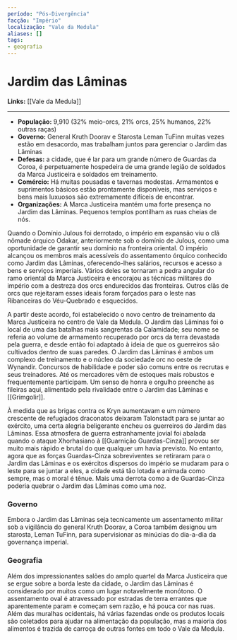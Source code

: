 ```yaml
---
período: "Pós-Divergência"
facção: "Império"
localização: "Vale da Medula"
aliases: []
tags:
- geografia
---
```


# **Jardim das Lâminas**

**Links:** [[Vale da Medula]]

---
- **População:** 9,910 (32% meio-orcs, 21% orcs, 25% humanos, 22% outras raças)
- **Governo:** General Kruth Doorav e Starosta Leman TuFinn muitas vezes estão em desacordo, mas trabalham juntos para gerenciar o Jardim das Lâminas
- **Defesas:** a cidade, que é lar para um grande número de Guardas da Coroa, é perpetuamente hospedeira de uma grande legião de soldados da Marca Justiceira e soldados em treinamento.
- **Comércio:** Há muitas pousadas e tavernas modestas. Armamentos e suprimentos básicos estão prontamente disponíveis, mas serviços e bens mais luxuosos são extremamente difíceis de encontrar.
- **Organizações:** A Marca Justiceira mantém uma forte presença no Jardim das Lâminas. Pequenos templos pontilham as ruas cheias de nós.

Quando o Domínio Julous foi derrotado, o império em expansão viu o clã nômade órquico Odakar, anteriormente sob o domínio de Julous, como uma oportunidade de garantir seu domínio na fronteira oriental. O império alcançou os membros mais acessíveis do assentamento órquico conhecido como Jardim das Lâminas, oferecendo-lhes salários, recursos e acesso a bens e serviços imperiais. Vários deles se tornaram a pedra angular do ramo oriental da Marca Justiceira e encorajou as técnicas militares do império com a destreza dos orcs endurecidos das fronteiras. Outros clãs de orcs que rejeitaram esses ideais foram forçados para o leste nas Ribanceiras do Véu-Quebrado e esquecidos.

A partir deste acordo, foi estabelecido o novo centro de treinamento da Marca Justiceira no centro de Vale da Medula. O Jardim das Lâminas foi o local de uma das batalhas mais sangrentas da Calamidade; seu nome se referia ao volume de armamento recuperado por orcs da terra devastada pela guerra, e desde então foi adaptado à ideia de que os guerreiros são cultivados dentro de suas paredes. O Jardim das Lâminas é ambos um complexo de treinamento e o núcleo da sociedade orc no oeste de Wynandir. Concursos de habilidade e poder são comuns entre os recrutas e seus treinadores. Até os mercadores vêm de estoques mais robustos e frequentemente participam. Um senso de honra e orgulho preenche as fileiras aqui, alimentado pela rivalidade entre o Jardim das Lâminas e [[Grimgolir]].

À medida que as brigas contra os Kryn aumentavam e um número crescente de refugiados draconatos deixaram Talonstadt para se juntar ao exército, uma certa alegria beligerante encheu os guerreiros do Jardim das Lâminas. Essa atmosfera de guerra estranhamente jovial foi abalada quando o ataque Xhorhasiano à [[Guarnição Guardas-Cinza]] provou ser muito mais rápido e brutal do que qualquer um havia previsto. No entanto, agora que as forças Guardas-Cinza sobreviventes se retiraram para o Jardim das Lâminas e os exércitos dispersos do império se mudaram para o leste para se juntar a eles, a cidade está tão lotada e animada como sempre, mas o moral é tênue. Mais uma derrota como a de Guardas-Cinza poderia quebrar o Jardim das Lâminas como uma noz.

### **Governo**
Embora o Jardim das Lâminas seja tecnicamente um assentamento militar sob a vigilância do general Kruth Doorav, a Coroa também designou um starosta, Leman TuFinn, para supervisionar as minúcias do dia-a-dia da governança imperial.

### **Geografia**
Além dos impressionantes salões do amplo quartel da Marca Justiceira que se ergue sobre a borda leste da cidade, o Jardim das Lâminas é considerado por muitos como um lugar notavelmente monótono. O assentamento oval é atravessado por estradas de terra errantes que aparentemente param e começam sem razão, e há pouca cor nas ruas. Além das muralhas ocidentais, há várias fazendas onde os produtos locais são coletados para ajudar na alimentação da população, mas a maioria dos alimentos é trazida de carroça de outras fontes em todo o Vale da Medula.
